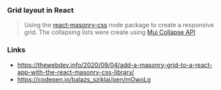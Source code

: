 ### Grid layout in React

> Using the [react-masonry-css](https://www.npmjs.com/package/react-masonry-css) node package to create a responsive grid. The collapsing lists were create using [Mui Collapse API](https://material-ui.com/api/collapse/)

### Links
- https://thewebdev.info/2020/09/04/add-a-masonry-grid-to-a-react-app-with-the-react-masonry-css-library/
- https://codepen.io/balazs_sziklai/pen/mOwoLg